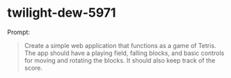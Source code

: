 # twilight-dew-5971

Prompt:
> Create a simple web application that functions as a game of Tetris. The app should have a playing field, falling blocks, and basic controls for moving and rotating the blocks. It should also keep track of the score.
